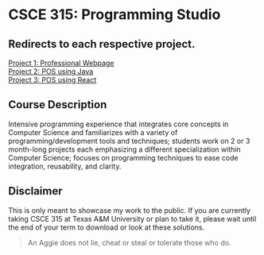 # CSCE 315: Programming Studio

## Redirects to each respective project.  
[Project 1: Professional Webpage](https://github.com/lai-huy/lai-huy.github.io)  
[Project 2: POS using Java](https://github.com/CSCE315-Spring23/Team_44_Project_2)  
[Project 3: POS using React](https://github.com/CSCE315-Spring23/Team_44_Project_3)

## Course Description
Intensive programming experience that integrates core concepts in Computer Science and familiarizes with a variety of programming/development tools and techniques; students work on 2 or 3 month-long projects each emphasizing a different specialization within Computer Science; focuses on programming techniques to ease code integration, reusability, and clarity.

## Disclaimer
This is only meant to showcase my work to the public. If you are currently taking CSCE 315 at Texas A&M University or plan to take it, please wait until the end of your term to download or look at these solutions.
> An Aggie does not lie, cheat or steal or tolerate those who do.
